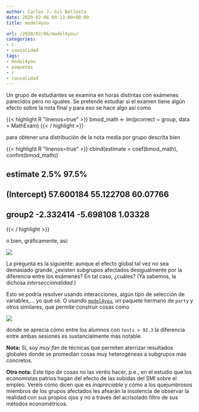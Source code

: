 ```yaml
---
author: Carlos J. Gil Bellosta
date: 2020-02-06 09:13:00+00:00
title: model4you

url: /2020/02/06/model4you/
categories:
- r
- causalidad
tags:
- model4you
- paquetes
- r
- causalidad
---
```


Un grupo de estudiantes se examina en horas distintas con exámenes parecidos pero no iguales. Se pretende estudiar si el examen tiene algún efecto sobre la nota final y para eso se hace algo así como

{{< highlight R "linenos=true" >}}
bmod_math <- lm(pcorrect ~ group, data = MathExam)
{{< / highlight >}}

para obtener una distribución de la nota media por grupo descrita bien

{{< highlight R "linenos=true" >}}
cbind(estimate = coef(bmod_math), confint(bmod_math))

##              estimate      2.5%      97.5%
## (Intercept)  57.600184  55.122708  60.07766
## group2       -2.332414  -5.698108  1.03328
{{< / highlight >}}

o bien, gráficamente, así:

![](/wp-uploads/2020/02/exam_model4you.png)

La pregunta es la siguiente: aunque el efecto global tal vez no sea demasiado grande, ¿existen subgrupos afectados desigualmente por la diferencia entre los exámenes? En tal caso, ¿cuáles? (Ya sabemos, la dichosa _interseccionalidad_.)

Esto se podría resolver usando interacciones, algún tipo de selección de variables,... yo qué sé. O usando [`model4you`](https://openresearchsoftware.metajnl.com/articles/10.5334/jors.219/), un paquete hermano de `party` y otros similares, que permite construir cosas como

![](/wp-uploads/2020/02/exam_model4you_2.png)

donde se aprecia cómo entre los alumnos con `tests > 92.3` la diferencia entre ambas sesiones es sustancialmente más notable.

**Nota:** Sí, soy _muy fan_ de técnicas que permiten aterrizar resultados globales donde se promedian cosas muy heterogéneas a subgrupos más concretos.

**Otra nota:** Este tipo de cosas no las veréis hacer, p.e., en el estudio que los economistas patrios hagan del efecto de las subidas del SMI sobre el empleo. Veréis cómo dicen que es _inapreciable_ y cómo a los quejumbrosos miembros de los grupos afectados les afearán la insolencia de observar la realidad con sus propios ojos y no a través del acrisolado filtro de sus métodos econométricos.